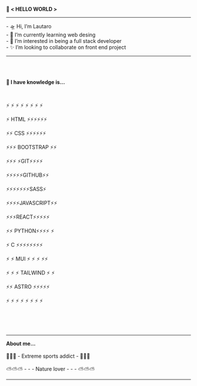 
<strong> 💬 < HELLO WORLD >  </strong> 
<hr>
- 🛸 Hi, I’m Lautaro <br>
- 🌱 I’m currently learning web desing<br>
- 🔭 I’m interested in being a full stack developer<br>
- ✨ I’m looking to collaborate on front end project<br>
<hr>
<br>  
<br>   
  
<strong>🧠 I have knowledge is...</strong>
  
<br> 

⚡ ⚡ ⚡ ⚡ ⚡ ⚡ ⚡ ⚡ 
  
⚡ HTML ⚡⚡⚡⚡⚡⚡                                 

⚡⚡ CSS  ⚡⚡⚡⚡⚡⚡ 

⚡⚡⚡ BOOTSTRAP ⚡⚡

⚡⚡⚡ ⚡GIT⚡⚡⚡⚡

⚡⚡⚡⚡⚡GITHUB⚡⚡

⚡⚡⚡⚡⚡⚡⚡SASS⚡
  
⚡⚡⚡⚡JAVASCRIPT⚡⚡ 
 
⚡⚡⚡REACT⚡⚡⚡⚡⚡
 
⚡⚡ PYTHON⚡⚡⚡⚡ ⚡

⚡ C ⚡⚡⚡⚡⚡⚡⚡⚡ 

⚡ ⚡ MUI ⚡ ⚡ ⚡ ⚡⚡ 

⚡ ⚡ ⚡ TAILWIND ⚡ ⚡ 

⚡⚡ ASTRO ⚡⚡⚡⚡⚡

⚡ ⚡ ⚡ ⚡ ⚡ ⚡ ⚡ ⚡ 

<br>
<br>
<br>
<hr>
 <strong> About me...</strong>
<br>
<br>
🦄🦄🦄 - Extreme sports addict - 🦄🦄🦄
<br>
<br>
⛅️⛅️⛅️ - - - Nature lover - - - ⛅️⛅️⛅️

<hr>
  
<!--
**Sh4dowPri3st/Sh4dowPri3st** is a ✨ _special_ ✨ repository because its `README.md` (this file) appears on your GitHub profile.

Here are some ideas to get you started:

- 🔭 I’m currently working on ...
- 🌱 I’m currently learning ...
- 👯 I’m looking to collaborate on ...
- 🤔 I’m looking for help with ...
- 💬 Ask me about ...
- 📫 How to reach me: ...
- 😄 Pronouns: ...
- ⚡ Fun fact: ...

🛸
🧉 
🗽
🧙‍♂️ 
🔮
🌳  
🃏  
🐈
⚛︎ 
🅰️ 
🪀
⛅️ 
🧶 
🧠
👁
🧿 
⚗️
🧮 
🦄 
👨‍🍳 
🧑🏽‍💻
-->
